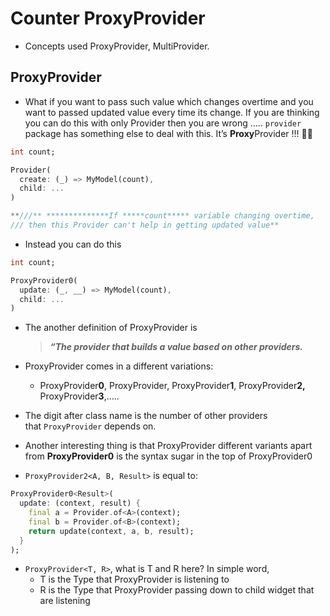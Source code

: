 # Counter ProxyProvider
- Concepts used ProxyProvider, MultiProvider.
 
## ProxyProvider
- What if you want to pass such value which changes overtime and you want to passed updated value every time its change. If you are thinking you can do this with only Provider then you are wrong ….. `provider` package has something else to deal with this. It’s  ********Proxy********Provider  !!! 🎉🎊

```dart
int count;

Provider(
  create: (_) => MyModel(count),
  child: ...
)

**///** **************If *****count***** variable changing overtime,
/// then this Provider can't help in getting updated value**
```

- Instead you can do this

```dart
int count;

ProxyProvider0(
  update: (_, __) => MyModel(count),
  child: ...
)
```

- The another definition of ProxyProvider is
    
    > *****************“The provider that builds a value based on other providers.*****************
    > 
- ProxyProvider comes in a different variations:
    - ProxyProvider****0****, ProxyProvider, ProxyProvider******1******, ProxyProvider************2,************ ProxyProvider**************3**************,…..
- The digit after class name is the number of other providers that `ProxyProvider` depends on.
- Another interesting thing is that ProxyProvider different variants apart from ****************************ProxyProvider0**************************** is the syntax sugar in the top of ProxyProvider0
- `ProxyProvider2<A, B, Result>` is equal to:

```dart
ProxyProvider0<Result>(
  update: (context, result) {
    final a = Provider.of<A>(context);
    final b = Provider.of<B>(context);
    return update(context, a, b, result);
  }
);
```

- `ProxyProvider<T, R>`, what is T and R here? In simple word,
    - T is the Type that ProxyProvider is listening to
    - R is the Type that ProxyProvider passing down to child widget that are listening
